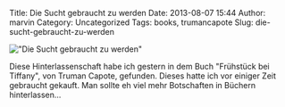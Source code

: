 Title: Die Sucht gebraucht zu werden
Date: 2013-08-07 15:44
Author: marvin
Category: Uncategorized
Tags: books, trumancapote
Slug: die-sucht-gebraucht-zu-werden

!["Die Sucht gebraucht zu werden"]({static}/images/9450308459_d1fd0c29b2_b.jpg)

Diese Hinterlassenschaft habe ich gestern in dem Buch "Frühstück bei
Tiffany", von Truman Capote, gefunden. Dieses hatte ich vor einiger Zeit
gebraucht gekauft. Man sollte eh viel mehr Botschaften in Büchern
hinterlassen...

